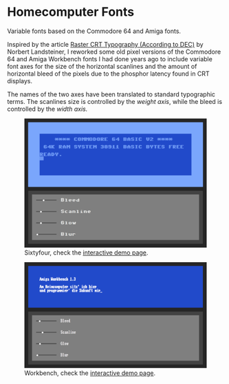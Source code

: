 # Homecomputer Fonts

Variable fonts based on the Commodore 64 and Amiga fonts.

Inspired by the article [Raster CRT Typography (According to DEC)](https://www.masswerk.at/nowgobang/2019/dec-crt-typography) by Norbert Landsteiner, I reworked some old pixel versions of the Commodore 64 and Amiga Workbench fonts I had done years ago to include variable font axes for the size of the horizontal scanlines and the amount of horizontal bleed of the pixels due to the phosphor latency found in CRT displays.

The names of the two axes have been translated to standard typographic terms. The scanlines size is controlled by the _weight axis_, while the bleed is controlled by the _width axis._

<figure>
	<img src="images/64.png">
	<figcaption>Sixtyfour, check the <a href="demo-sixtyfour.html">interactive demo page</a>.</figcaption>
</figure>

<figure>
	<img src="images/wb.png">
	<figcaption>Workbench, check the <a href="demo-workbench.html">interactive demo page</a>.</figcaption>
</figure>
